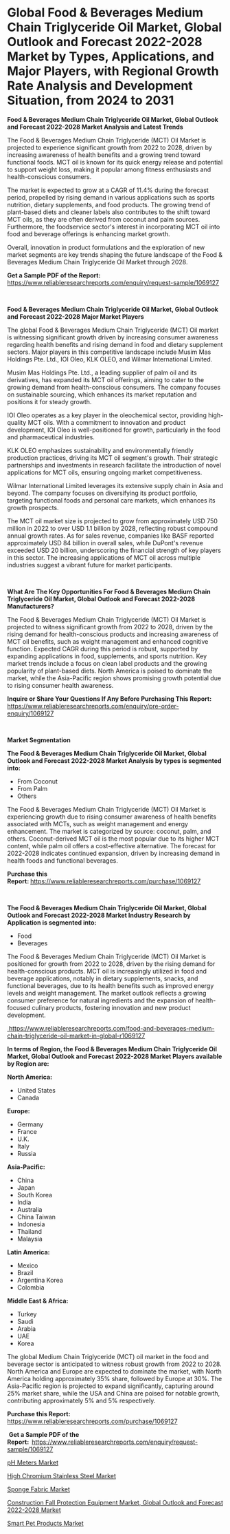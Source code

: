 <p><h1>Global Food & Beverages Medium Chain Triglyceride Oil Market, Global Outlook and Forecast 2022-2028 Market by Types, Applications, and Major Players, with Regional Growth Rate Analysis and Development Situation, from 2024 to 2031</h1></p><p><strong>Food & Beverages Medium Chain Triglyceride Oil Market, Global Outlook and Forecast 2022-2028 Market Analysis and Latest Trends</strong></p>
<p><p>The Food & Beverages Medium Chain Triglyceride (MCT) Oil Market is projected to experience significant growth from 2022 to 2028, driven by increasing awareness of health benefits and a growing trend toward functional foods. MCT oil is known for its quick energy release and potential to support weight loss, making it popular among fitness enthusiasts and health-conscious consumers. </p><p>The market is expected to grow at a CAGR of 11.4% during the forecast period, propelled by rising demand in various applications such as sports nutrition, dietary supplements, and food products. The growing trend of plant-based diets and cleaner labels also contributes to the shift toward MCT oils, as they are often derived from coconut and palm sources. Furthermore, the foodservice sector's interest in incorporating MCT oil into food and beverage offerings is enhancing market growth. </p><p>Overall, innovation in product formulations and the exploration of new market segments are key trends shaping the future landscape of the Food & Beverages Medium Chain Triglyceride Oil Market through 2028.</p></p>
<p><strong>Get a Sample PDF of the Report:&nbsp;</strong> <a href="https://www.reliableresearchreports.com/enquiry/request-sample/1069127">https://www.reliableresearchreports.com/enquiry/request-sample/1069127</a></p>
<p>&nbsp;</p>
<p><strong>Food & Beverages Medium Chain Triglyceride Oil Market, Global Outlook and Forecast 2022-2028 Major Market Players</strong></p>
<p><p>The global Food & Beverages Medium Chain Triglyceride (MCT) Oil market is witnessing significant growth driven by increasing consumer awareness regarding health benefits and rising demand in food and dietary supplement sectors. Major players in this competitive landscape include Musim Mas Holdings Pte. Ltd., IOI Oleo, KLK OLEO, and Wilmar International Limited.</p><p>Musim Mas Holdings Pte. Ltd., a leading supplier of palm oil and its derivatives, has expanded its MCT oil offerings, aiming to cater to the growing demand from health-conscious consumers. The company focuses on sustainable sourcing, which enhances its market reputation and positions it for steady growth.</p><p>IOI Oleo operates as a key player in the oleochemical sector, providing high-quality MCT oils. With a commitment to innovation and product development, IOI Oleo is well-positioned for growth, particularly in the food and pharmaceutical industries.</p><p>KLK OLEO emphasizes sustainability and environmentally friendly production practices, driving its MCT oil segment's growth. Their strategic partnerships and investments in research facilitate the introduction of novel applications for MCT oils, ensuring ongoing market competitiveness.</p><p>Wilmar International Limited leverages its extensive supply chain in Asia and beyond. The company focuses on diversifying its product portfolio, targeting functional foods and personal care markets, which enhances its growth prospects.</p><p>The MCT oil market size is projected to grow from approximately USD 750 million in 2022 to over USD 1.1 billion by 2028, reflecting robust compound annual growth rates. As for sales revenue, companies like BASF reported approximately USD 84 billion in overall sales, while DuPont's revenue exceeded USD 20 billion, underscoring the financial strength of key players in this sector. The increasing applications of MCT oil across multiple industries suggest a vibrant future for market participants.</p></p>
<p>&nbsp;</p>
<p><strong>What Are The Key Opportunities For Food & Beverages Medium Chain Triglyceride Oil Market, Global Outlook and Forecast 2022-2028 Manufacturers?</strong></p>
<p><p>The Food & Beverages Medium Chain Triglyceride (MCT) Oil Market is projected to witness significant growth from 2022 to 2028, driven by the rising demand for health-conscious products and increasing awareness of MCT oil benefits, such as weight management and enhanced cognitive function. Expected CAGR during this period is robust, supported by expanding applications in food, supplements, and sports nutrition. Key market trends include a focus on clean label products and the growing popularity of plant-based diets. North America is poised to dominate the market, while the Asia-Pacific region shows promising growth potential due to rising consumer health awareness.</p></p>
<p><strong>Inquire or Share Your Questions If Any Before Purchasing This Report:</strong> <a href="https://www.reliableresearchreports.com/enquiry/pre-order-enquiry/1069127">https://www.reliableresearchreports.com/enquiry/pre-order-enquiry/1069127</a></p>
<p>&nbsp;</p>
<p><strong>Market Segmentation</strong></p>
<p><strong>The Food & Beverages Medium Chain Triglyceride Oil Market, Global Outlook and Forecast 2022-2028 Market Analysis by types is segmented into:</strong></p>
<p><ul><li>From Coconut</li><li>From Palm</li><li>Others</li></ul></p>
<p><p>The Food & Beverages Medium Chain Triglyceride (MCT) Oil Market is experiencing growth due to rising consumer awareness of health benefits associated with MCTs, such as weight management and energy enhancement. The market is categorized by source: coconut, palm, and others. Coconut-derived MCT oil is the most popular due to its higher MCT content, while palm oil offers a cost-effective alternative. The forecast for 2022-2028 indicates continued expansion, driven by increasing demand in health foods and functional beverages.</p></p>
<p><strong>Purchase this Report:&nbsp;</strong><a href="https://www.reliableresearchreports.com/purchase/1069127">https://www.reliableresearchreports.com/purchase/1069127</a></p>
<p>&nbsp;</p>
<p><strong>The Food & Beverages Medium Chain Triglyceride Oil Market, Global Outlook and Forecast 2022-2028 Market Industry Research by Application is segmented into:</strong></p>
<p><ul><li>Food</li><li>Beverages</li></ul></p>
<p><p>The Food & Beverages Medium Chain Triglyceride (MCT) Oil Market is positioned for growth from 2022 to 2028, driven by the rising demand for health-conscious products. MCT oil is increasingly utilized in food and beverage applications, notably in dietary supplements, snacks, and functional beverages, due to its health benefits such as improved energy levels and weight management. The market outlook reflects a growing consumer preference for natural ingredients and the expansion of health-focused culinary products, fostering innovation and new product development.</p></p>
<p><a href="https://www.reliableresearchreports.com/food-and-beverages-medium-chain-triglyceride-oil-market-in-global-r1069127">&nbsp;https://www.reliableresearchreports.com/food-and-beverages-medium-chain-triglyceride-oil-market-in-global-r1069127</a></p>
<p><strong>In terms of Region, the Food & Beverages Medium Chain Triglyceride Oil Market, Global Outlook and Forecast 2022-2028 Market Players available by Region are:</strong></p>
<p>
    <p> <strong> North America: </strong>
        <ul>
            <li>United States</li>
            <li>Canada</li>
        </ul>
        </p> 
    <p> <strong> Europe: </strong>
        <ul>
            <li>Germany</li>
            <li>France</li>
            <li>U.K.</li>
            <li>Italy</li>
            <li>Russia</li>
        </ul>
        </p> 
    <p> <strong> Asia-Pacific: </strong>
        <ul>
            <li>China</li>
            <li>Japan</li>
            <li>South Korea</li>
            <li>India</li>
            <li>Australia</li>
            <li>China Taiwan</li>
            <li>Indonesia</li>
            <li>Thailand</li>
            <li>Malaysia</li>
        </ul>
        </p> 
    <p> <strong> Latin America: </strong>
        <ul>
            <li>Mexico</li>
            <li>Brazil</li>
            <li>Argentina Korea</li>
            <li>Colombia</li>
        </ul>
        </p> 
    <p> <strong> Middle East & Africa: </strong>
        <ul>
            <li>Turkey</li>
            <li>Saudi</li>
            <li>Arabia</li>
            <li>UAE</li>
            <li>Korea</li>
        </ul>
    </p>
    </p>
<p><p>The global Medium Chain Triglyceride (MCT) oil market in the food and beverage sector is anticipated to witness robust growth from 2022 to 2028. North America and Europe are expected to dominate the market, with North America holding approximately 35% share, followed by Europe at 30%. The Asia-Pacific region is projected to expand significantly, capturing around 25% market share, while the USA and China are poised for notable growth, contributing approximately 5% and 5% respectively.</p></p>
<p><strong>Purchase this Report: </strong><a href="https://www.reliableresearchreports.com/purchase/1069127">https://www.reliableresearchreports.com/purchase/1069127</a></p>
<p>&nbsp;<strong>Get a Sample PDF of the Report:&nbsp;&nbsp;</strong><a href="https://www.reliableresearchreports.com/enquiry/request-sample/1069127">https://www.reliableresearchreports.com/enquiry/request-sample/1069127</a></p>
<p><strong></strong></p>
<p><p><a href="https://medium.com/@boboko938_76821/the-ph-meters-market-has-experienced-impressive-growth-in-recent-years-expanding-its-market-454b3dd151ad">pH Meters Market</a></p><p><a href="https://issuu.com/reportprime-2/docs/high-chromium-stainless-steel-marke_82dba8e03140cb">High Chromium Stainless Steel Market</a></p><p><a href="https://www.linkedin.com/pulse/charting-future-comprehensive-analysis-global-sponge-fabric-0t7qc?trackingId=rjgetp5gRDSW%2FN3GU%2FGheA%3D%3D">Sponge Fabric Market</a></p><p><a href="https://github.com/kaufmannDavid16/Market-Research-Report-List-1/blob/main/construction-fall-protection-equipment-market-global-outlook-and-forecast-2022-2028-market.md">Construction Fall Protection Equipment Market, Global Outlook and Forecast 2022-2028 Market</a></p><p><a href="https://medium.com/@trameciabutler41/the-smart-pet-products-market-report-analyzes-important-operational-and-performance-data-so-one-0a1646ba2e50">Smart Pet Products Market</a></p></p>
